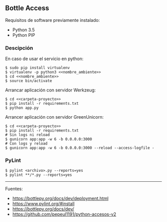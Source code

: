 ## Bottle Access

Requisitos de software previamente instalado:

+ Python 3.5
+ Python PIP

### Descipción

En caso de usar el servicio en python:

    $ sudo pip install virtualenv
    $ virtualenv -p python3 <<nombre_ambiente>>
    $ cd <<nombre_ambiente>>
    $ source bin/activate

Arrancar aplicación con servidor Werkzeug:

    $ cd <<carpeta-proyecto>>
    $ pip install -r requirements.txt
    $ python app.py

Arrancer aplicación con servidor GreenUnicorn:

    $ cd <<carpeta-proyecto>>
    $ pip install -r requirements.txt
    # Sin logs ni reload
    $ gunicorn app:app -w 6 -b 0.0.0.0:3000
    # Con logs y reload
    $ gunicorn app:app -w 6 -b 0.0.0.0:3000 --reload --access-logfile -

### PyLint

    $ pylint <archivo>.py --reports=yes
    $ pylint **/*.py --reports=yes

---

Fuentes:

+ https://bottlepy.org/docs/dev/deployment.html
+ https://www.pylint.org/#install
+ https://bottlepy.org/docs/dev/
+ https://github.com/pepeul1191/python-accesos-v2
